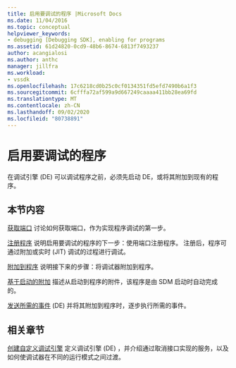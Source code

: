 ```yaml
---
title: 启用要调试的程序 |Microsoft Docs
ms.date: 11/04/2016
ms.topic: conceptual
helpviewer_keywords:
- debugging [Debugging SDK], enabling for programs
ms.assetid: 61d24820-0cd9-48b6-8674-6813f7493237
author: acangialosi
ms.author: anthc
manager: jillfra
ms.workload:
- vssdk
ms.openlocfilehash: 17c6218cd0b25c0cf0134351fd5efd7490b6a1f3
ms.sourcegitcommit: 6cfffa72af599a9d667249caaaa411bb28ea69fd
ms.translationtype: MT
ms.contentlocale: zh-CN
ms.lasthandoff: 09/02/2020
ms.locfileid: "80738891"
---
```

# <a name="enable-a-program-to-be-debugged"></a>启用要调试的程序
在调试引擎 (DE) 可以调试程序之前，必须先启动 DE，或将其附加到现有的程序。

## <a name="in-this-section"></a>本节内容
 [获取端口](../../extensibility/debugger/getting-a-port.md) 讨论如何获取端口，作为实现程序调试的第一步。

 [注册程序](../../extensibility/debugger/registering-the-program.md) 说明启用要调试的程序的下一步：使用端口注册程序。 注册后，程序可通过附加或实时 (JIT) 调试的过程进行调试。

 [附加到程序](../../extensibility/debugger/attaching-to-the-program.md) 说明接下来的步骤：将调试器附加到程序。

 [基于启动的附加](../../extensibility/debugger/launch-based-attachment.md) 描述从启动到程序的附件，该程序是由 SDM 启动时自动完成的。

 [发送所需的事件](../../extensibility/debugger/sending-the-required-events.md) (DE) 并将其附加到程序时，逐步执行所需的事件。

## <a name="related-sections"></a>相关章节
 [创建自定义调试引擎](../../extensibility/debugger/creating-a-custom-debug-engine.md) 定义调试引擎 (DE) ，并介绍通过取消接口实现的服务，以及如何使调试器在不同的运行模式之间过渡。
